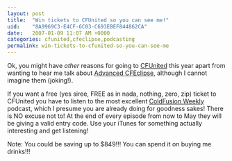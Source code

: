 ```yaml
---
layout: post
title:  "Win tickets to CFUnited so you can see me!"
uid:	"8A9969C3-E4CF-6C03-C693EBEF844862CA"
date:   2007-01-09 11:07 AM +0000
categories: cfunited,cfeclipse,podcasting
permalink: win-tickets-to-cfunited-so-you-can-see-me
---
```

Ok, you might have *other* reasons for going to <a href="http://www.cfunited.com/2007/">CFUnited</a> this year apart from wanting to hear me talk about <a href="http://cfunited.com/2007/pages/topics.cfm#track-advancedcf">Advanced CFEclipse</a>, although I cannot imagine them (joking!).

If you want a free (yes siree, FREE as in nada, nothing, zero, zip) ticket to CFUnited you have to listen to the most excellent <a href="http://cfunited.com/2007/pages/topics.cfm#track-advancedcf">ColdFusion Weekly</a> podcast, which I presume you are already doing for goodness sakes! There is NO excuse not to! At the end of every episode from now to May they will be giving a valid entry code. Use your iTunes for something actually interesting and get listening!

Note: You could be saving up to $849!!! You can spend it on buying me drinks!!!